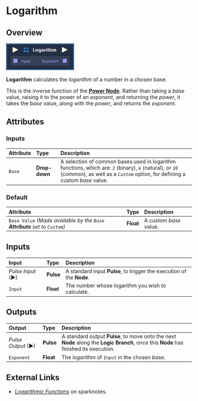 # Logarithm

## Overview

![The Logarithm Node.](../../.gitbook/assets/node-logarithm.png)

**Logarithm** calculates the _logarithm_ of a number in a chosen base.

This is the inverse function of the [**Power Node**](power.md). Rather than taking a _base_ value, raising it to the power of an _exponent_, and returning the _power_, it takes the _base_ value, along with the _power_, and returns the _exponent_.

## Attributes

### Inputs

| Attribute | Type | Description |
| :--- | :--- | :--- |
| `Base` | **Drop-down** | A selection of common bases used in logarithm functions, which are: `2` \(binary\), `e` \(natural\), or `10` \(common\), as well as a `Custom` option, for defining a custom _base_ value. |

### Default

| Attribute | Type | Description |
| :--- | :--- | :--- |
| `Base Value` _\(Made available by the `Base` **Attribute** set to `Custom`\)_ | **Float** | A custom _base_ value. |

## Inputs

| Input | Type | Description |
| :--- | :--- | :--- |
| _Pulse Input_ \(►\) | **Pulse** | A standard input **Pulse**, to trigger the execution of the **Node**. |
| `Input` | **Float** | The number whose logarithm you wish to calculate. |

## Outputs

| Output | Type | Description |
| :--- | :--- | :--- |
| _Pulse Output_ \(►\) | **Pulse** | A standard output **Pulse**, to move onto the next **Node** along the **Logic Branch**, once this **Node** has finished its execution. |
| `Exponent` | **Float** | The _logarithm_ of `Input` in the chosen _base_. |

## External Links

* [_Logarithmic Functions_](https://www.sparknotes.com/math/precalc/exponentialandlogarithmicfunctions/section2/) on sparknotes.

